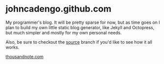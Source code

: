 johncadengo.github.com
======================
My programmer's blog. It will be pretty sparse for now, but as time goes on I plan to build my own little static blog generator, like Jekyll and Octopress, but much simpler and mostly for my own personal needs. 

Also, be sure to checkout the [source](https://github.com/johncadengo/johncadengo.github.com/tree/source) branch if you'd like to see how it all works.

[thousandnote.com](http://www.thousandnote.com)